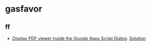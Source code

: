 # gasfavor

## ff

* [Display PDF viewer inside the Google Apps Script Dialog](https://groups.google.com/forum/?#!topic/google-apps-script-community/SEqU62Z47Hs). [Solution](https://github.com/hedgehogs-burrows/gasfavor/tree/ui_dialog_iframe)